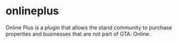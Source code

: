 # onlineplus
Online Plus is a plugin that allows the stand community to purchase properties and businesses that are not part of GTA: Online.
